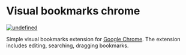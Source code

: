# Visual bookmarks chrome

[<img alt="undefined" src="https://img.shields.io/chrome-web-store/v/jdbgjlehkajddoapdgpdjmlpdalfnenf.svg?style=for-the-badge">](https://chrome.google.com/webstore/detail/visual-bookmarks/jdbgjlehkajddoapdgpdjmlpdalfnenf)

Simple visual bookmarks extension for [Google Chrome](https://chrome.google.com/webstore/detail/visual-bookmarks/jdbgjlehkajddoapdgpdjmlpdalfnenf). The extension includes editing, searching, dragging bookmarks.
